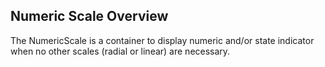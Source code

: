 ## Numeric Scale Overview
The NumericScale is a container to display numeric and/or state indicator when no other scales (radial or linear) are necessary.

[//]: <keywords: radverticallineargauge, numericScale, numericindicator,scaleobject, relativex, relativey, hexagonalnumberposition, digit>
